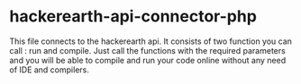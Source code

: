 hackerearth-api-connector-php
=============================

This file connects to the hackerearth api. It consists of two function you can call : run and compile.
Just call the functions with the required parameters and you will be able to compile and run your code online without any need of IDE and compilers.
